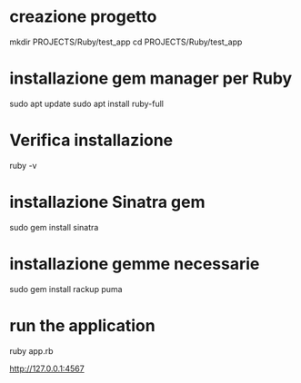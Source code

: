 
#   creazione progetto

mkdir PROJECTS/Ruby/test_app
cd PROJECTS/Ruby/test_app

#   installazione gem manager per Ruby

sudo apt update
sudo apt install ruby-full

#   Verifica installazione

ruby -v

#   installazione Sinatra gem

sudo gem install sinatra

#   installazione gemme necessarie

sudo gem install rackup puma

#   run the application

ruby app.rb

http://127.0.0.1:4567
